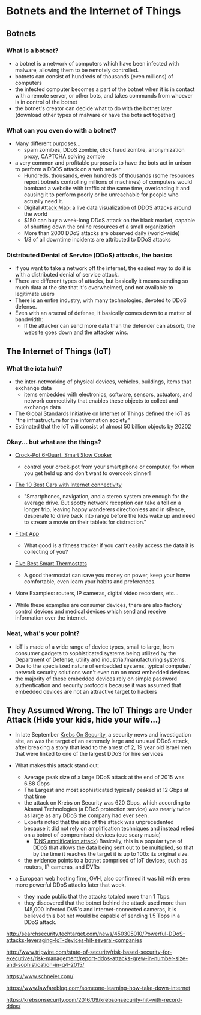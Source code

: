 # Botnets and the Internet of Things

## Botnets
### What is a botnet?
* a botnet is a network of computers which have been infected with malware, allowing them to be remotely controlled.  
* botnets can consist of hundreds of thousands (even millions) of computers
* the infected computer becomes a part of the botnet when it is in contact with a remote server, or other bots, and takes commands from whoever is in control of the botnet
* the botnet's creator can decide what to do with the botnet later (download other types of malware or have the bots act together)

### What can you even do with a botnet?
* Many different purposes...
  * spam zomibes, DDoS zombie, click fraud zombie, anonymization proxy, CAPTCHA solving zombie
* a very common and profitable purpose is to have the bots act in unison to perform a DDOS attack on a web server
  * Hundreds, thousands, even hundreds of thousands (some resources report botnets controlling millions of machines) of computers would bombard a website with traffic at the same time, overloading it and causing it to perform poorly or be unreachable for people who actually need it.
  * [Digital Attack Map](www.digitalattackmap.com):  a live data visualization of DDOS attacks around the world
  * $150 can buy a week-long DDoS attack on the black market, capable of shutting down the online resources of a small organization
  * More than 2000 DDoS attacks are observed daily (world-wide)
  * 1/3 of all downtime incidents are attributed to DDoS attacks

### Distributed Denial of Service (DDoS) attacks, the basics
* If you want to take a network off the internet, the easiest way to do it is with a distributed denial of service attack.
* There are different types of attacks, but basically it means sending so much data at the site that it's overwhelmed, and not available to legitimate users
* There is an entire industry, with many technologies, devoted to DDoS defense.
* Even with an arsenal of defense, it basically comes down to a matter of bandwidth:
  * If the attacker can send more data than the defender can absorb, the website goes down and the attacker wins.



## The Internet of Things (IoT)
### What the iota huh?
* the inter-networking of physical devices, vehicles, buildings, items that exchange data
  * items embedded with electronics, software, sensors, actuators, and network connectivity that enables these objects to collect and exchange data
* The Global Standards Initiative on Internet of Things defined the IoT as "the infrastructure for the information society"
* Estimated that the IoT will consist of almost 50 billion objects by 20202

### Okay... but what are the things?
* [Crock-Pot 6-Quart. Smart Slow Cooker](http://www.crock-pot.com/slow-cookers/wemo-enabled-smart-slow-cooker/crock-pot-6-quart.-smart-slow-cooker-with-wemo/SCCPWM600-V1.html)
  * control your crock-pot from your smart phone or computer, for when you get held up and don't want to overcook dinner!
* [The 10 Best Cars with Internet connectivity](http://www.autobytel.com/car-buying-guides/features/10-best-cars-with-internet-access-130426/)
  * "Smartphones, navigation, and a stereo system are enough for the average drive. But spotty network reception can take a toll on a longer trip, leaving happy wanderers directionless and in silence, desperate to drive back into range before the kids wake up and need to stream a movie on their tablets for distraction."
* [Fitbit App](https://www.fitbit.com/app)
  * What good is a fitness tracker if you can't easily access the data it is collecting of you?
* [Five Best Smart Thermostats](http://lifehacker.com/five-best-smart-thermostats-1717145893)
  * A good thermostat can save you money on power, keep your home comfortable, even learn your habits and preferences.

* More Examples: routers, IP cameras, digital video recorders, etc...
* While these examples are consumer devices, there are also factory control devices and medical devices which send and receive information over the internet.

### Neat, what's your point?

* IoT is made of a wide range of device types, small to large, from consumer gadgets to sophisticated systems being utilized by the Department of Defense, utility and industrial/manufacturing systems.
* Due to the specialized nature of embedded systems, typical computer/ network security solutions won't even run on most embedded devices
* the majority of these embedded devices rely on simple password authentication and security protocols because it was assumed that embedded devices are not an attractive target to hackers

## They Assumed Wrong. The IoT Things are Under Attack (Hide your kids, hide your wife...)
* In late September [Krebs On Security](https://krebsonsecurity.com), a security news and investigation site, an was the target of an extremely large and unusual DDoS attack, after breaking a story that lead to the arrest of 2, 19 year old Israel men that were linked to one of the largest DDoS for hire services
* What makes this attack stand out:
  * Average peak size of a large DDoS attack at the end of 2015 was 6.88 Gbps
  * The Largest and most sophisticated typically peaked at 12 Gbps at that time
  * the attack on Krebs on Security was 620 Gbps, which according to Akamai Technologies (a DDoS protection service) was nearly twice as large as any DDoS the company had ever seen.
  * Experts noted that the size of the attack was unprecedented because it did not rely on amplification techniques and instead relied on a botnet of compromised devices (cue scary music)
    * ([DNS amplification attack](http://whatis.techtarget.com/definition/DNS-amplification-attack)) Basically, this is a popular type of DDoS that allows the data being sent out to be multiplied, so that by the time it reaches the target it is up to 100x its original size.  
  * the evidence points to a botnet comprised of IoT devices, such as routers, IP cameras, and DVRs

* a European web hosting firm, OVH, also confirmed it was hit with even more powerful DDoS attacks later that week.  
  * they made public that the attacks totaled more than 1 Tbps.
  * they discovered that the botnet behind the attack used more than 145,000 infected DVR's and Internet-connected cameras, it is believed this bot net would be capable of sending 1.5 Tbps in a DDoS attack.  




http://searchsecurity.techtarget.com/news/450305010/Powerful-DDoS-attacks-leveraging-IoT-devices-hit-several-companies

http://www.tripwire.com/state-of-security/risk-based-security-for-executives/risk-management/report-ddos-attacks-grew-in-number-size-and-sophistication-in-q4-2015/

https://www.schneier.com/

https://www.lawfareblog.com/someone-learning-how-take-down-internet

https://krebsonsecurity.com/2016/09/krebsonsecurity-hit-with-record-ddos/

